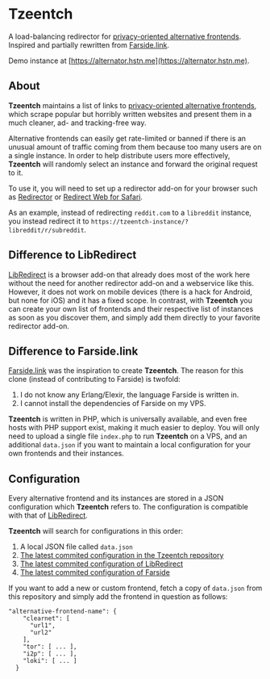# Tzeentch
A load-balancing redirector for [privacy-oriented alternative frontends](https://github.com/mendel5/alternative-front-ends). Inspired and partially rewritten from [Farside.link](https://github.com/benbusby/farside).

Demo instance at [https://alternator.hstn.me](https://alternator.hstn.me).

## About
**Tzeentch** maintains a list of links to [privacy-oriented alternative frontends](https://github.com/mendel5/alternative-front-ends), which scrape popular but horribly written websites and present them in a much cleaner, ad- and tracking-free way. 

Alternative frontends can easily get rate-limited or banned if there is an unusual amount of traffic coming from them because too many users are on a single instance. In order to help distribute users more effectively, **Tzeentch** will randomly select an instance and forward the original request to it.

To use it, you will need to set up a redirector add-on for your browser such as [Redirector](https://addons.mozilla.org/en-US/firefox/addon/redirector/) or [Redirect Web for Safari](https://apps.apple.com/us/app/redirect-web-for-safari/id1571283503). 

As an example, instead of redirecting `reddit.com` to a `libreddit` instance, you instead redirect it to `https://tzeentch-instance/?libreddit/r/subreddit`.

## Difference to LibRedirect
[LibRedirect](https://libredirect.github.io/) is a browser add-on that already does most of the work here without the need for another redirector add-on and a webservice like this. However, it does not work on mobile devices (there is a hack for Android, but none for iOS) and it has a fixed scope. In contrast, with **Tzeentch** you can create your own list of frontends and their respective list of instances as soon as you discover them, and simply add them directly to your favorite redirector add-on.

## Difference to Farside.link
[Farside.link](https://github.com/benbusby/farside) was the inspiration to create **Tzeentch**. The reason for this clone (instead of contributing to Farside) is twofold:
1. I do not know any Erlang/Elexir, the language Farside is written in.
2. I cannot install the dependencies of Farside on my VPS.

**Tzeentch** is written in PHP, which is universally available, and even free hosts with PHP support exist, making it much easier to deploy. You will only need to upload a single file `index.php` to run **Tzeentch** on a VPS, and an additional `data.json` if you want to maintain a local configuration for your own frontends and their instances.

## Configuration
Every alternative frontend and its instances are stored in a JSON configuration which **Tzeentch** refers to. The configuration is compatible with that of [LibRedirect](https://libredirect.github.io/).

**Tzeentch** will search for configurations in this order:
1. A local JSON file called `data.json`
2. [The latest commited configuration in the Tzeentch repository](https://github.com/thefranke/Tzeentch/blob/main/data.json)
2. [The latest commited configuration of LibRedirect](https://github.com/libredirect/instances/blob/main/data.json)
3. [The latest commited configuration of Farside](https://github.com/benbusby/farside/blob/main/services-full.json)

If you want to add a new or custom frontend, fetch a copy of `data.json` from this repository and simply add the frontend in question as follows:

```
"alternative-frontend-name": {
    "clearnet": [
      "url1",
      "url2"
    ],
    "tor": [ ... ],
    "i2p": [ ... ],
    "loki": [ ... ]
  }
```
